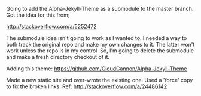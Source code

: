 Going to add the Alpha-Jekyll-Theme as a submodule to the master branch. Got the idea for this from;

http://stackoverflow.com/a/5252472

The submodule idea isn't going to work as I wanted to. I needed a way to both track the original repo and make my own
changes to it. The latter won't work unless the repo is in my control. So, I'm going to delete the submodule and make
a fresh directory checkout of it. 

Adding this theme:
https://github.com/CloudCannon/Alpha-Jekyll-Theme

Made a new static site and over-wrote the existing one. Used a 'force' copy to fix the broken links. Ref:
http://stackoverflow.com/a/24486142

